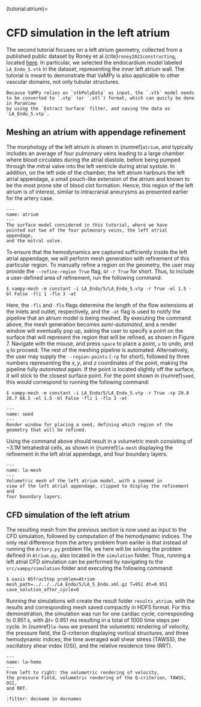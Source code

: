 (tutorial:atrium)=

# CFD simulation in the left atrium

The second tutorial focuses on a left atrium geometry, collected from a published public dataset by Roney et
al.{cite}`roney2021constructing`, located
[here](https://zenodo.org/record/3764917#.YyHwsuxByDV). In particular, we selected the endocardium model
labeled `LA_Endo_5.vtk` in the dataset, representing the inner left atrium wall. The tutorial is meant to demonstrate
that VaMPy is also applicable to other vascular domains, not only tubular structures.

```{attention} 
Because VaMPy relies on `vtkPolyData` as input, the `.vtk` model needs
to be converted to `.vtp` (or `.stl`) format, which can quicly be done in ParaView
by using the `Extract Surface` filter, and saving the data as
`LA_Endo_5.vtp`.
```

## Meshing an atrium with appendage refinement

The morphology of the left atrium is shown in {numref}`atrium`, and typically includes an average of four pulmonary
veins leading to a large chamber where blood circulates during the atrial diastole, before being pumped through the
mitral valve into the left ventricle during atrial systole. In addition, on the left side of the chamber, the left
atrium harbours the left atrial appendage, a small pouch-like extension of the atrium and known to be the most prone
site of blood clot formation. Hence, this region of the left atrium is of interest, similar to intracranial aneurysms as
presented earlier for the artery case.

```{figure} figures/la.png
---
name: atrium
---
The surface model considered in this tutorial, where we have
pointed out two of the four pulmonary veins, the left atrial appendage,
and the mitral valve.
```

To ensure that the hemodynamics are captured sufficiently inside the left atrial appendage, we will perform mesh
generation with refinement of this particular region. To manually refine a region on the geometry, the user may provide
the `--refine-region True` flag, or
`-r True` for short. Thus, to include a user-defined area of refinement, run the following command:

``` console
$ vampy-mesh -m constant -i LA_Endo/5/LA_Endo_5.vtp -r True -el 1.5 -bl False -fli 1 -flo 3 -at 
```

Here, the `-fli` and `-flo` flags determine the length of the flow extensions at the inlets and outlet, respectively,
and the `-at` flag is used to notify the pipeline that an atrium model is being meshed. By executing the command above,
the mesh generation becomes
*semi-automated*, and a render window will eventually pop up, asking the user to specify a point on the surface that
will represent the region that will be refined, as shown in Figure 7. Navigate with the mouse, and press `space` to
place a point, `u` to undo, and `q` to proceed. The rest of the meshing pipeline is automated. Alternatively, the user
may supply the `--region-points` (`-rp` for short), followed by three numbers representing the $x, y$, and $z$
coordinates of the point, making the pipeline fully
*automated* again. If the point is located slightly off the surface, it will stick to the closest surface point. For the
point shown in {numref}`seed`, this would correspond to running the following command:

``` console
$ vampy-mesh -m constant -i LA_Endo/5/LA_Endo_5.vtp -r True -rp 29.8 28.7 66.5 -el 1.5 -bl False -fli 1 -flo 3 -at 
```

```{figure} figures/la_vmtk.png
---
name: seed
---
Render window for placing a seed, defining which region of the geometry that will be refined.
```

Using the command above should result in a volumetric mesh consisting of \~3.1M tetrahedral cells, as shown in
{numref}`la-mesh` displaying the refinement in the left atrial appendage, and four boundary layers.

```{figure} figures/la_mesh.png
---
name: la-mesh
---
Volumetric mesh of the left atrium model, with a zoomed in
view of the left atrial appendage, clipped to display the refinement and
four boundary layers.
```

## CFD simulation of the left atrium

The resulting mesh from the previous section is now used as input to the CFD simulation, followed by computation of the
hemodynamic indices. The only real difference from the artery problem from eariler is that instead of running
the `Artery.py` problem file, we here will be solving the problem defined in `Atrium.py`, also located in
the `simulation`
folder. Thus, running a left atrial CFD simulation can be performed by navigating to the `src/vampy/simulation` folder
and executing the following command:

``` console
$ oasis NSfracStep problem=Atrium mesh_path=../../../LA_Endo/5/LA_5_Endo.xml.gz T=951 dt=0.951 save_solution_after_cycle=0
```

Running the simulations will create the result folder `results_atrium`, with the results and corresponding mesh saved
compactly in HDF5 format. For this demonstration, the simulation was run for one cardiac cycle, corresponding to 0.951
s, with $\Delta t =$ 0.951 ms resulting in a total of 1000 time steps per cycle. In {numref}`la-hemo` we present the
volumetric rendering of velocity, the pressure field, the Q-criterion displaying vortical structures, and three
hemodynamic indices; the time averaged wall shear stress (TAWSS), the oscillatory shear index (OSI), and the relative
residence time (RRT).

```{figure} figures/atrium.png
---
name: la-hemo
---
From left to right: the volumetric rendering of velocity,
the pressure field, volumetric rendering of the Q-criterion, TAWSS, OSI,
and RRT.
```

```{bibliography}
:filter: docname in docnames
```